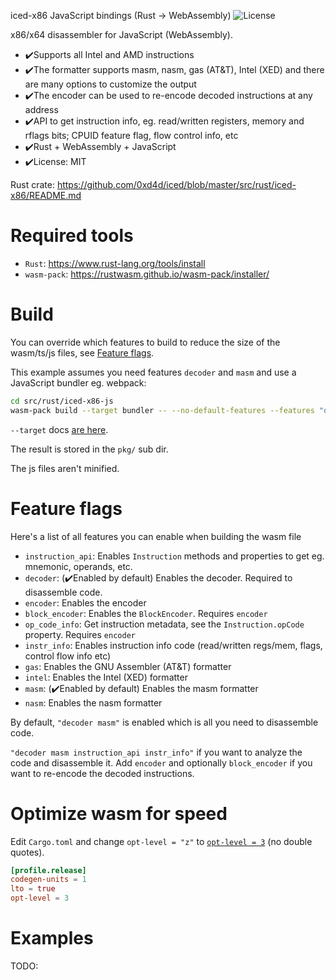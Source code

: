 iced-x86 JavaScript bindings (Rust -> WebAssembly) ![License](https://img.shields.io/crates/l/iced-x86.svg)

x86/x64 disassembler for JavaScript (WebAssembly).

- ✔️Supports all Intel and AMD instructions
- ✔️The formatter supports masm, nasm, gas (AT&T), Intel (XED) and there are many options to customize the output
- ✔️The encoder can be used to re-encode decoded instructions at any address
- ✔️API to get instruction info, eg. read/written registers, memory and rflags bits; CPUID feature flag, flow control info, etc
- ✔️Rust + WebAssembly + JavaScript
- ✔️License: MIT

Rust crate: https://github.com/0xd4d/iced/blob/master/src/rust/iced-x86/README.md

# Required tools

- `Rust`: https://www.rust-lang.org/tools/install
- `wasm-pack`: https://rustwasm.github.io/wasm-pack/installer/

# Build

You can override which features to build to reduce the size of the wasm/ts/js files, see [Feature flags](#feature-flags).

This example assumes you need features `decoder` and `masm` and use a JavaScript bundler eg. webpack:

```sh
cd src/rust/iced-x86-js
wasm-pack build --target bundler -- --no-default-features --features "decoder masm"
```

`--target` docs [are here](https://rustwasm.github.io/docs/wasm-bindgen/reference/deployment.html).

The result is stored in the `pkg/` sub dir.

The js files aren't minified.

# Feature flags

Here's a list of all features you can enable when building the wasm file

- `instruction_api`: Enables `Instruction` methods and properties to get eg. mnemonic, operands, etc.
- `decoder`: (✔️Enabled by default) Enables the decoder. Required to disassemble code.
- `encoder`: Enables the encoder
- `block_encoder`: Enables the `BlockEncoder`. Requires `encoder`
- `op_code_info`: Get instruction metadata, see the `Instruction.opCode` property. Requires `encoder`
- `instr_info`: Enables instruction info code (read/written regs/mem, flags, control flow info etc)
- `gas`: Enables the GNU Assembler (AT&T) formatter
- `intel`: Enables the Intel (XED) formatter
- `masm`: (✔️Enabled by default) Enables the masm formatter
- `nasm`: Enables the nasm formatter

By default, `"decoder masm"` is enabled which is all you need to disassemble code.

`"decoder masm instruction_api instr_info"` if you want to analyze the code and disassemble it. Add `encoder` and optionally `block_encoder` if you want to re-encode the decoded instructions.

# Optimize wasm for speed

Edit `Cargo.toml` and change `opt-level = "z"` to [`opt-level = 3`](https://doc.rust-lang.org/nightly/cargo/reference/profiles.html#opt-level) (no double quotes).

```toml
[profile.release]
codegen-units = 1
lto = true
opt-level = 3
```

# Examples

TODO:
